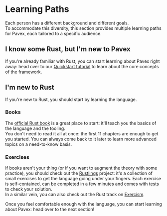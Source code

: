 # Learning Paths

Each person has a different background and different goals.\
To accommodate this diversity, this section provides multiple learning paths for Pavex, each tailored to a specific audience.

## I know some Rust, but I'm new to Pavex

If you're already familiar with Rust, you can start learning about Pavex right away: head over to our
[Quickstart tutorial](quickstart/index.md) to learn about the core concepts of the framework.

## I'm new to Rust

If you're new to Rust, you should start by learning the language.

### Books

The [official Rust book](https://doc.rust-lang.org/book/) is a great place to start: it'll teach you the basics of the
language and the tooling.\
You don't need to read it all at once: the first 11 chapters are enough to get you started.
You can always come back to it later to learn more advanced topics on a need-to-know basis.

### Exercises

If books aren't your thing (or if you want to augment the theory with some practice), you should check out the
[Rustlings](https://github.com/rust-lang/rustlings) project:
it's a collection of small exercises to get the language going under your fingers.
Each exercise is self-contained, can be completed in a few minutes and comes with tests to check your solution.\
In a similar vein, you can also check out the Rust track on [Exercism](https://exercism.io/tracks/rust).

Once you feel comfortable enough with the language, you can start learning about Pavex: head over to the next section!
